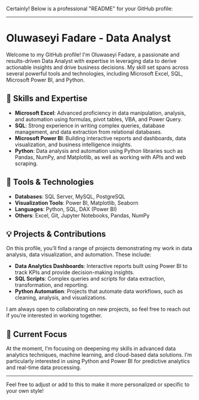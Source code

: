 Certainly! Below is a professional "README" for your GitHub profile:

---

# Oluwaseyi Fadare - Data Analyst

Welcome to my GitHub profile! I'm Oluwaseyi Fadare, a passionate and results-driven Data Analyst with expertise in leveraging data to derive actionable insights and drive business decisions. My skill set spans across several powerful tools and technologies, including Microsoft Excel, SQL, Microsoft Power BI, and Python.

## 🚀 Skills and Expertise

- **Microsoft Excel**: Advanced proficiency in data manipulation, analysis, and automation using formulas, pivot tables, VBA, and Power Query.
- **SQL**: Strong experience in writing complex queries, database management, and data extraction from relational databases.
- **Microsoft Power BI**: Building interactive reports and dashboards, data visualization, and business intelligence insights.
- **Python**: Data analysis and automation using Python libraries such as Pandas, NumPy, and Matplotlib, as well as working with APIs and web scraping.

## 🔧 Tools & Technologies

- **Databases**: SQL Server, MySQL, PostgreSQL
- **Visualization Tools**: Power BI, Matplotlib, Seaborn
- **Languages**: Python, SQL, DAX (Power BI)
- **Others**: Excel, Git, Jupyter Notebooks, Pandas, NumPy

## 💡 Projects & Contributions

On this profile, you’ll find a range of projects demonstrating my work in data analysis, data visualization, and automation. These include:

- **Data Analytics Dashboards**: Interactive reports built using Power BI to track KPIs and provide decision-making insights.
- **SQL Scripts**: Complex queries and scripts for data extraction, transformation, and reporting.
- **Python Automation**: Projects that automate data workflows, such as cleaning, analysis, and visualizations.

I am always open to collaborating on new projects, so feel free to reach out if you’re interested in working together.

## 🌱 Current Focus

At the moment, I’m focusing on deepening my skills in advanced data analytics techniques, machine learning, and cloud-based data solutions. I’m particularly interested in using Python and Power BI for predictive analytics and real-time data processing.

---

Feel free to adjust or add to this to make it more personalized or specific to your own style!
